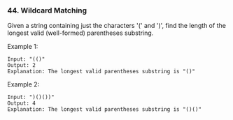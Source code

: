 ### 44. Wildcard Matching
Given a string containing just the characters '(' and ')', find the length of the longest valid (well-formed) parentheses substring.

Example 1:
```
Input: "(()"
Output: 2
Explanation: The longest valid parentheses substring is "()"
```
Example 2:
```
Input: ")()())"
Output: 4
Explanation: The longest valid parentheses substring is "()()"
```